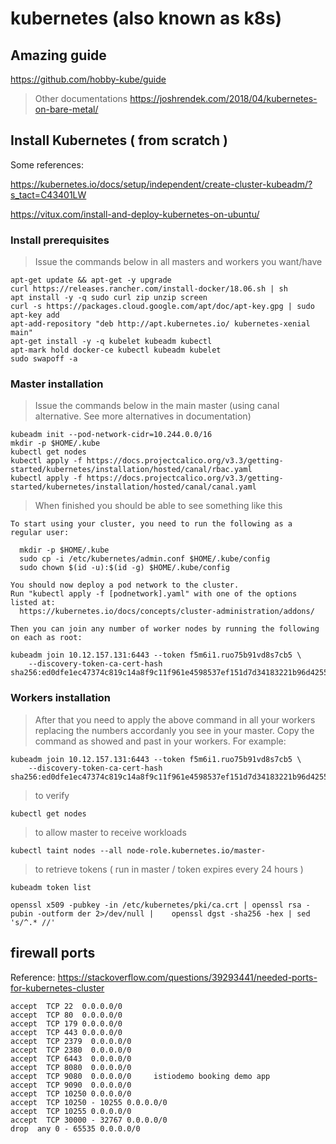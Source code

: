 # kubernetes (also known as k8s) 

## Amazing guide
https://github.com/hobby-kube/guide

> Other documentations
https://joshrendek.com/2018/04/kubernetes-on-bare-metal/


## Install Kubernetes ( from scratch )
Some references: 

https://kubernetes.io/docs/setup/independent/create-cluster-kubeadm/?s_tact=C43401LW

https://vitux.com/install-and-deploy-kubernetes-on-ubuntu/

### Install prerequisites
> Issue the commands below in all masters and workers you want/have
```
apt-get update && apt-get -y upgrade
curl https://releases.rancher.com/install-docker/18.06.sh | sh
apt install -y -q sudo curl zip unzip screen 
curl -s https://packages.cloud.google.com/apt/doc/apt-key.gpg | sudo apt-key add
apt-add-repository "deb http://apt.kubernetes.io/ kubernetes-xenial main"
apt-get install -y -q kubelet kubeadm kubectl
apt-mark hold docker-ce kubectl kubeadm kubelet
sudo swapoff -a
``` 
### Master installation
> Issue the commands below in the main master (using canal alternative. See more alternatives in documentation)
```
kubeadm init --pod-network-cidr=10.244.0.0/16
mkdir -p $HOME/.kube
kubectl get nodes
kubectl apply -f https://docs.projectcalico.org/v3.3/getting-started/kubernetes/installation/hosted/canal/rbac.yaml
kubectl apply -f https://docs.projectcalico.org/v3.3/getting-started/kubernetes/installation/hosted/canal/canal.yaml
```
> When finished you should be able to see something like this
```
To start using your cluster, you need to run the following as a regular user:

  mkdir -p $HOME/.kube
  sudo cp -i /etc/kubernetes/admin.conf $HOME/.kube/config
  sudo chown $(id -u):$(id -g) $HOME/.kube/config

You should now deploy a pod network to the cluster.
Run "kubectl apply -f [podnetwork].yaml" with one of the options listed at:
  https://kubernetes.io/docs/concepts/cluster-administration/addons/

Then you can join any number of worker nodes by running the following on each as root:

kubeadm join 10.12.157.131:6443 --token f5m6i1.ruo75b91vd8s7cb5 \
    --discovery-token-ca-cert-hash sha256:ed0dfe1ec47374c819c14a8f9c11f961e4598537ef151d7d34183221b96d4255

```

###  Workers installation
> After that you need to apply the above command in all your workers replacing the numbers accordanly you see in your master. Copy the command as showed and past in your workers. For example:
```
kubeadm join 10.12.157.131:6443 --token f5m6i1.ruo75b91vd8s7cb5 \
    --discovery-token-ca-cert-hash sha256:ed0dfe1ec47374c819c14a8f9c11f961e4598537ef151d7d34183221b96d4255
```

> to verify 
```
kubectl get nodes
```

> to allow master to receive workloads
```
kubectl taint nodes --all node-role.kubernetes.io/master-
``` 
> to retrieve tokens ( run in master / token expires every 24 hours )
```
kubeadm token list

openssl x509 -pubkey -in /etc/kubernetes/pki/ca.crt | openssl rsa -pubin -outform der 2>/dev/null |    openssl dgst -sha256 -hex | sed 's/^.* //'
```

## firewall ports  
Reference: https://stackoverflow.com/questions/39293441/needed-ports-for-kubernetes-cluster

```
accept  TCP 22  0.0.0.0/0 
accept  TCP 80  0.0.0.0/0 
accept  TCP 179 0.0.0.0/0 
accept  TCP 443 0.0.0.0/0 
accept  TCP 2379  0.0.0.0/0 
accept  TCP 2380  0.0.0.0/0 
accept  TCP 6443  0.0.0.0/0 
accept  TCP 8080  0.0.0.0/0 
accept  TCP 9080  0.0.0.0/0     istiodemo booking demo app
accept  TCP 9090  0.0.0.0/0 
accept  TCP 10250 0.0.0.0/0 
accept  TCP 10250 - 10255 0.0.0.0/0 
accept  TCP 10255 0.0.0.0/0 
accept  TCP 30000 - 32767 0.0.0.0/0 
drop  any 0 - 65535 0.0.0.0/0       
```
